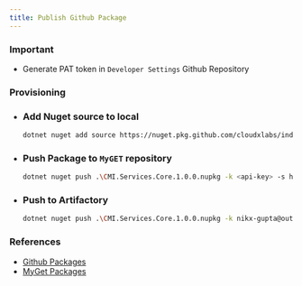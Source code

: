 ```yaml
---
title: Publish Github Package
---
```


### Important
- Generate PAT token in `Developer Settings` Github Repository 

### Provisioning
- ### Add Nuget source to local

    ```bash
    dotnet nuget add source https://nuget.pkg.github.com/cloudxlabs/index.json -n github -u cloudxlabs -p GH_TOKEN [--store-password-in-clear-text]
    ```
- ### Push Package to `MyGET` repository
    ```bash
    dotnet nuget push .\CMI.Services.Core.1.0.0.nupkg -k <api-key> -s https://www.myget.org/F/cloudxlabs/api/v2/package
    ```
- ### Push to Artifactory
    ```bash
    dotnet nuget push .\CMI.Services.Core.1.0.0.nupkg -k nikx-gupta@outlook.in:<api-key> -s https://cloudxlabs.jfrog.io/artifactory/api/nuget/cloudxlabs
    ```

### References
- [Github Packages](https://github.com/cloudxlabs?package_type=NuGet&tab=packages)
- [MyGet Packages](https://www.myget.org/feed/Details/cloudxlabs)
